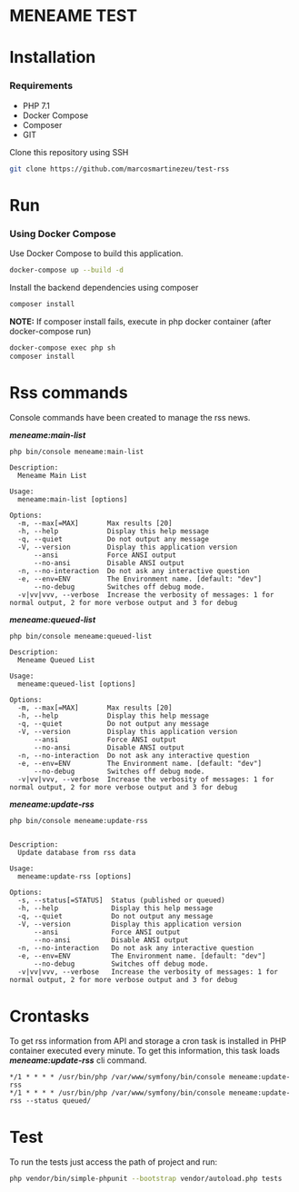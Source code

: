 MENEAME TEST
=====================


# Installation 

### Requirements

- PHP 7.1
- Docker Compose
- Composer
- GIT

Clone this repository using SSH

```bash
git clone https://github.com/marcosmartinezeu/test-rss
```

# Run

### Using Docker Compose

Use Docker Compose to build this application.

```bash
docker-compose up --build -d
```

Install the backend dependencies using composer

```bash
composer install
```

**NOTE:** If composer install fails, execute in php docker container (after docker-compose run)

```bash
docker-compose exec php sh
composer install
```


# Rss commands
Console commands have been created to manage the rss news.

***meneame:main-list***

```
php bin/console meneame:main-list 
 
Description:
  Meneame Main List

Usage:
  meneame:main-list [options]

Options:
  -m, --max[=MAX]       Max results [20]
  -h, --help            Display this help message
  -q, --quiet           Do not output any message
  -V, --version         Display this application version
      --ansi            Force ANSI output
      --no-ansi         Disable ANSI output
  -n, --no-interaction  Do not ask any interactive question
  -e, --env=ENV         The Environment name. [default: "dev"]
      --no-debug        Switches off debug mode.
  -v|vv|vvv, --verbose  Increase the verbosity of messages: 1 for normal output, 2 for more verbose output and 3 for debug

```

***meneame:queued-list***

```
php bin/console meneame:queued-list
 
Description:
  Meneame Queued List

Usage:
  meneame:queued-list [options]

Options:
  -m, --max[=MAX]       Max results [20]
  -h, --help            Display this help message
  -q, --quiet           Do not output any message
  -V, --version         Display this application version
      --ansi            Force ANSI output
      --no-ansi         Disable ANSI output
  -n, --no-interaction  Do not ask any interactive question
  -e, --env=ENV         The Environment name. [default: "dev"]
      --no-debug        Switches off debug mode.
  -v|vv|vvv, --verbose  Increase the verbosity of messages: 1 for normal output, 2 for more verbose output and 3 for debug

```

***meneame:update-rss***

```
php bin/console meneame:update-rss
 

Description:
  Update database from rss data

Usage:
  meneame:update-rss [options]

Options:
  -s, --status[=STATUS]  Status (published or queued)
  -h, --help             Display this help message
  -q, --quiet            Do not output any message
  -V, --version          Display this application version
      --ansi             Force ANSI output
      --no-ansi          Disable ANSI output
  -n, --no-interaction   Do not ask any interactive question
  -e, --env=ENV          The Environment name. [default: "dev"]
      --no-debug         Switches off debug mode.
  -v|vv|vvv, --verbose   Increase the verbosity of messages: 1 for normal output, 2 for more verbose output and 3 for debug
```


# Crontasks

To get rss information from API and storage a cron task is installed in PHP container executed every minute. To get this information, this task loads ***meneame:update-rss*** cli command.          
        
```
*/1 * * * * /usr/bin/php /var/www/symfony/bin/console meneame:update-rss
*/1 * * * * /usr/bin/php /var/www/symfony/bin/console meneame:update-rss --status queued/
```
# Test

To run the tests just access the path of project and run:

```bash
php vendor/bin/simple-phpunit --bootstrap vendor/autoload.php tests
```

